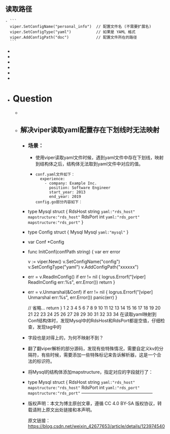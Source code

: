 ## 读取路径
	- ```
	  viper.SetConfigName("personal_info")  // 配置文件名 (不需要扩展名)
	  viper.SetConfigType("yaml")           // 如果是 YAML 格式
	  viper.AddConfigPath("doc")            // 配置文件所在的路径
	  ```
-
-
-
-
-
-
- # Question
	-
	- ## 解决viper读取yaml配置存在下划线时无法映射
		- ### 场景：
			- 使用viper读取yaml文件时候，遇到yaml文件中存在下划线，映射到结构体之后，结构体无法取到yaml文件中对应的值。
			- ```
			  conf.yaml文件如下：
			  	experience: 
			      - company: Example Inc.
			        position: Software Engineer
			        start_year: 2013 
			        end_year: 2019 
			  config.go部分内容如下：
			  ```
		- type Mysql struct {
		  RdsHost string `yaml:"rds_host" mapstructure:"rds_host"`
		  RdsPort int    `yaml:"rds_port" mapstructure:"rds_port"`
		  }
		- type Config struct {
		  Mysql  Mysql  `yaml:"mysql"`
		  }
		- var Conf *Config
		- func InitConf(confPath string) {
		  var err error
		    
		  v := viper.New()
		  v.SetConfigName("config")
		  v.SetConfigType("yaml")
		  v.AddConfigPath("xxxxxx")
		- err = v.ReadInConfig()
		  if err != nil {
		  logrus.Errorf("[viper] ReadInConfig err:%s", err.Error())
		  return
		  }
		- err = v.Unmarshal(&Conf)
		  if err != nil {
		  logrus.Errorf("[viper] Unmarshal err:%s", err.Error())
		  panic(err)
		  }
		    
		    // 省略...
		  return
		  }
		  1
		  2
		  3
		  4
		  5
		  6
		  7
		  8
		  9
		  10
		  11
		  12
		  13
		  14
		  15
		  16
		  17
		  18
		  19
		  20
		  21
		  22
		  23
		  24
		  25
		  26
		  27
		  28
		  29
		  30
		  31
		  32
		  33
		  34
		  在读取yaml映射到Conf结构体时，发现Mysql中的RdsHost和RdsPort都是空值，仔细检查，发现tag中的
		- 字段也是对得上的，为何不映射不到？
		- 翻了翻viper解析的部分源码，发现有些特殊情况，需要自定义kv的分隔符，有些时候，需要添加一些特殊标记来告诉解析器，这是一个合法的标识符。
		- 将Mysql的结构体添加mapstructure，指定对应的字段就行了：
		- type Mysql struct {
		  RdsHost string `yaml:"rds_host" mapstructure:"rds_host"`
		  RdsPort int    `yaml:"rds_port" mapstructure:"rds_port"`
		  ————————————————
		- 版权声明：本文为博主原创文章，遵循 CC 4.0 BY-SA 版权协议，转载请附上原文出处链接和本声明。
		                        
		  原文链接：https://blog.csdn.net/weixin_42677653/article/details/123974540